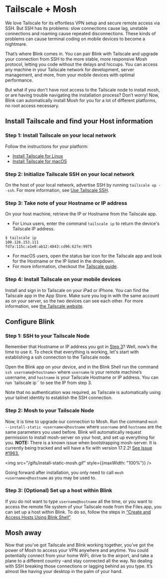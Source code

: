 # Tailscale + Mosh

We love Tailscale for its effortless VPN setup and secure remote access via SSH. But SSH has its problems: slow connections cause lag, unstable connections and roaming cause repeated disconnections. These kinds of problems can cause terminal coding on mobile devices to become a nightmare.

That’s where Blink comes in. You can pair Blink with Tailscale and upgrade your connection from SSH to the more stable, more responsive Mosh protocol, letting you code without the delays and hiccups. You can access any machine in your Tailscale network for development, server management, and more, from your mobile devices with optimal performance.

But what if you don't have root access to the Tailscale node to install mosh, or are having trouble navigating the installation process? Don’t worry! Now, Blink can automatically install Mosh for you for a lot of different platforms, no root access necessary.

## Install Tailscale and find your Host information
### Step 1: Install Tailscale on your local network
Follow the instructions for your platform:
- [Install Tailscale for Linux](https://tailscale.com/kb/1031/install-linux/)
- [Install Tailscale for macOS](https://tailscale.com/kb/1016/install-mac/)

### Step 2: Initialize Tailscale SSH on your local network
On the host of your local network, advertise SSH by running `tailscale up --ssh`. For more information, see [Use Tailscale SSH](https://tailscale.com/kb/1193/tailscale-ssh/#advertise-ssh-on-the-host).

### Step 3: Take note of your Hostname or IP address
On your host machine, retrieve the IP or Hostname from the Tailscale app. 
- For Linux users, enter the command `tailscale ip` to return the device's Tailscale IP address.
```
$ tailscale ip
100.126.153.111
fd7a:115c:a1e0:ab12:4843:cd96:627e:9975
```
- For macOS users, open the status bar icon for the Tailscale app and look for the Hostname or the IP listed in the dropdown.
- For more information, checkout the [Tailscale guide](https://tailscale.com/kb/1033/ip-and-dns-addresses/?q=display%20ip%20address#finding-your-tailscale-ip-address).

### Step 4: Install Tailscale on your mobile devices
Install and sign in to Tailscale on your iPad or iPhone. You can find the Tailscale app in the App Store. Make sure you log in with the same account as on your server, so the two devices can see each other. For more information, see [the Tailscale website](https://tailscale.com/download/ios).

## Configure Blink
### Step 1: SSH to your Tailscale Node
Remember that Hostname or IP address you got in [Step 3](#step-3-take-note-of-your-hostname-or-ip-address)? Well, now’s the time to use it.
To check that everything is working, let's start with establishing a ssh connection to the Tailscale node.

Open the Blink app on your device, and in the Blink Shell run the command `ssh username@<hostname>` where `username` is your remote machine’s username, and `hostname` is your Tailscale Hostname or IP address. You can run `tailscale ip`` to see the IP from step 3.


Note that no authentication was required, as Tailscale is automatically using your tailnet identity to establish the SSH connection.

### Step 2: Mosh to your Tailscale Node
Now, it is time to upgrade our connection to Mosh. Run the command `mosh --install-static <username>@hostname` where `username` and `hostname` are the same parameters you used before. Blink will automatically request permission to install mosh-server on your host, and set up everything for you. **NOTE:** There is a known issue when bootstrapping mosh-server. It is currently being tracked and will have a fix with version 17.2.2! [See Issue #1963.](https://github.com/blinksh/blink/issues/1963)

<img src="/gifs/install-static-mosh.gif" style={{maxWidth: "100%"}} />

Going forward after installation, you only need to call `mosh <username>@hostname` as you may be used to.

### Step 3: (Optional) Set up a host within Blink
If you do not want to type `username@hostname` all the time, or you want to access the remote file system of your Tailscale node from the Files.app, you can set up a host within Blink. To do so, follow the steps in [“Create and Access Hosts Using Blink Shell”](/basics/hosts).

## Mosh away
Now that you’ve got Tailscale and Blink working together, you’ve got the power of Mosh to access your VPN anywhere and anytime. You could potentially connect from your home WiFi, drive to the airport, and take a plane to a different country –and stay connected all the way. No dealing with SSH breaking those connections or lagging behind as you type. It’s almost like having your desktop in the palm of your hand.
